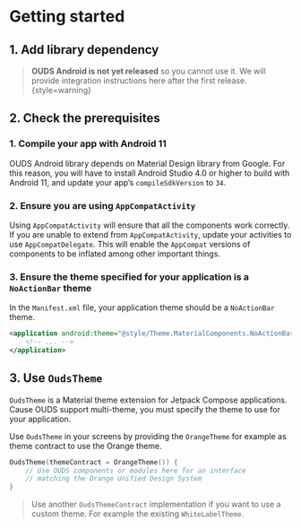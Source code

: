 # Getting started

## 1. Add library dependency

> **OUDS Android is not yet released** so you cannot use it. We will provide integration instructions here after the first release.
{style=warning}

## 2. Check the prerequisites

### 1. Compile your app with Android 11
OUDS Android library depends on Material Design library from Google. For this reason, you will have to install Android Studio 4.0 or higher to build with Android 11, and update your app’s `compileSdkVersion` to `34`.

### 2. Ensure you are using `AppCompatActivity`
Using `AppCompatActivity` will ensure that all the components work correctly. If you are unable to extend from `AppCompatActivity`, update your activities to use `AppCompatDelegate`. This will enable the `AppCompat` versions of components to be inflated among other important things.

### 3. Ensure the theme specified for your application is a `NoActionBar` theme

In the `Manifest.xml` file, your application theme should be a `NoActionBar` theme.
```xml
<application android:theme="@style/Theme.MaterialComponents.NoActionBar">
    <!-- ... -->
</application>
```

## 3. Use `OudsTheme`

`OudsTheme` is a Material theme extension for Jetpack Compose applications. Cause OUDS support multi-theme, you must specify the theme to use for your application.

Use `OudsTheme` in your screens by providing the `OrangeTheme` for example as theme contract to use the Orange theme.

```kotlin
OudsTheme(themeContract = OrangeTheme()) {
    // Use OUDS components or modules here for an interface
    // matching the Orange Unified Design System
}
```
> Use another `OudsThemeContract` implementation if you want to use a custom theme. For example the existing `WhiteLabelTheme`.